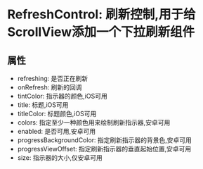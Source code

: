 # RefreshControl: 刷新控制,用于给ScrollView添加一个下拉刷新组件

## 属性

* refreshing: 是否正在刷新
* onRefresh: 刷新的回调
* tintColor: 指示器的颜色,iOS可用
* title: 标题,iOS可用
* titleColor: 标题颜色,iOS可用
* colors: 指定至少一种颜色用来绘制刷新指示器,安卓可用
* enabled: 是否可用,安卓可用
* progressBackgroundColor: 指定刷新指示器的背景色,安卓可用
* progressViewOffset: 指定刷新指示器的垂直起始位置,安卓可用
* size: 指示器的大小,仅安卓可用
